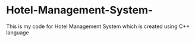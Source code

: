 # Hotel-Management-System-
This is my code for Hotel Management System which is created using C++ language
